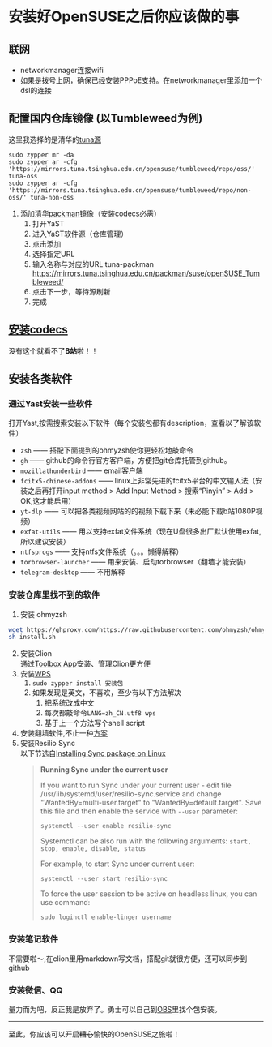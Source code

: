# 安装好OpenSUSE之后你应该做的事
## 联网
  + networkmanager连接wifi
  + 如果是拨号上网，确保已经安装PPPoE支持。在networkmanager里添加一个dsl的连接
## 配置国内仓库镜像 (以Tumbleweed为例)
  这里我选择的是清华的[tuna源](https://mirrors.tuna.tsinghua.edu.cn/help/opensuse/)
  ```
  sudo zypper mr -da
  sudo zypper ar -cfg 'https://mirrors.tuna.tsinghua.edu.cn/opensuse/tumbleweed/repo/oss/' tuna-oss
  sudo zypper ar -cfg 'https://mirrors.tuna.tsinghua.edu.cn/opensuse/tumbleweed/repo/non-oss/' tuna-non-oss
  ```
  1. 添加[清华packman镜像](https://mirrors.tuna.tsinghua.edu.cn/help/opensuse/)（安装codecs必需）
      1. 打开YaST
     2. 进入YaST软件源（仓库管理）
     3. 点击添加
     4. 选择指定URL
     5. 输入名称与对应的URL
     tuna-packman  
     https://mirrors.tuna.tsinghua.edu.cn/packman/suse/openSUSE_Tumbleweed/
     6. 点击下一步，等待源刷新
     7. 完成
## [安装codecs](https://en.opensuse.org/SDB:Installing_codecs_from_Packman_repositories#Option_3:_YaST)
没有这个就看不了**B站**啦！！
## 安装各类软件
### 通过Yast安装一些软件
  打开Yast,按需搜索安装以下软件（每个安装包都有description，查看以了解该软件）
  + `zsh` —— 搭配下面提到的ohmyzsh使你更轻松地敲命令
  + `gh` —— github的命令行官方客户端，方便把git仓库托管到github。
  + `mozillathunderbird` —— email客户端
  + `fcitx5-chinese-addons` —— linux上非常先进的fcitx5平台的中文输入法（安装之后再打开input method > Add Input Method > 搜索“Pinyin” > Add > OK,这才能启用）
  + `yt-dlp` —— 可以把各类视频网站的的视频下载下来（未必能下载b站1080P视频）
  + `exfat-utils` —— 用以支持exfat文件系统（现在U盘很多出厂默认使用exfat,所以建议安装）
  + `ntfsprogs` —— 支持ntfs文件系统（。。。懒得解释）
  + `torbrowser-launcher` —— 用来安装、启动torbrowser（翻墙才能安装）
  + `telegram-desktop` —— 不用解释
### 安装仓库里找不到的软件 
  1. 安装 ohmyzsh
  ```bash
  wget https://ghproxy.com/https://raw.githubusercontent.com/ohmyzsh/ohmyzsh/master/tools/install.sh
  sh install.sh
  ```
  2. 安装Clion  
     通过[Toolbox App](https://www.jetbrains.com/toolbox-app/)安装、管理Clion更方便
3. 安装[WPS](https://www.wps.cn/product/wpslinux#) 
   1. `sudo zypper install 安装包`
   2. 如果发现是英文，不喜欢，至少有以下方法解决
      1. 把系统改成中文
      2. 每次都敲命令`LANG=zh_CN.utf8 wps`
      3. 基于上一个方法写个shell script
4. 安装翻墙软件,不止一种[方案](https://github.com/mtul0729/config-opensuse/blob/main/fanqian.md)
5. 安装Resilio Sync   
以下节选自[Installing Sync package on Linux](https://help.resilio.com/hc/en-us/articles/206178924)
   > **Running Sync under the current user**
   > 
   > If you want to run Sync under your current user - edit file /usr/lib/systemd/user/resilio-sync.service and change "WantedBy=multi-user.target" to "WantedBy=default.target". Save this file and then enable the service with `--user` parameter:
   >
   > `systemctl --user enable resilio-sync`
   > 
   > Systemctl can be also run with the following arguments: `start, stop, enable, disable, status`
    >
   > For example, to start Sync under current user:
    > 
    > `systemctl --user start resilio-sync`
    >
    > To force the user session to be active on headless linux, you can use command:
    > 
    > `sudo loginctl enable-linger username`
### 安装笔记软件
不需要啦～,在clion里用markdown写文档，搭配git就很方便，还可以同步到github
### 安装微信、QQ
量力而为吧，反正我是放弃了。勇士可以自己到[OBS](https://build.opensuse.org/)里找个包安装。
***
至此，你应该可以开启~~糟心~~愉快的OpenSUSE之旅啦！

  
 
